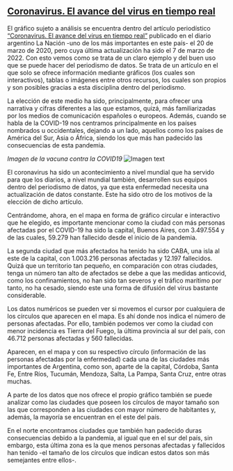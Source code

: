 ## <a href="https://www.lanacion.com.ar/el-mundo/coronavirus-asi-es-avance-del-virus-se-nid2328201/">Coronavirus. El avance del virus en tiempo real</a>

El gráfico sujeto a análisis se encuentra dentro del artículo periodístico <a href="https://www.lanacion.com.ar/el-mundo/coronavirus-asi-es-avance-del-virus-se-nid2328201/">“Coronavirus. El avance del virus en tiempo real”</a> publicado en el diario argentino La Nación -uno de los más importantes en este país- el 20 de marzo de 2020, pero cuya última actualización ha sido el 7 de marzo de 2022. Con esto vemos como se trata de un claro ejemplo y del buen uso que se puede hacer del periodismo de datos. Se trata de un artículo en el que solo se ofrece información mediante gráficos (los cuales son interactivos), tablas o imágenes entre otros recursos, los cuales son propios y son posibles gracias a esta disciplina dentro del periodismo.  

La elección de este medio ha sido, principalmente, para ofrecer una narrativa y cifras diferentes a las que estamos, quizá, más familiarizadas por los medios de comunicación españoles o europeos. Además, cuando se habla de la COVID-19 nos centramos principalmente en los países nombrados u occidentales, dejando a un lado, aquellos como los países de América del Sur, Asia o África, siendo los que más han padecido las consecuencias de esta pandemia. 

*Imagen de la vacuna contra la COVID19*
![Imagen text](https://github.com/IreneMira/Repositorio-IreneMira/blob/main/vacuna.png) 

El coronavirus ha sido un acontecimiento a nivel mundial que ha servido para que los diarios, a nivel mundial también, desarrollen sus equipos dentro del periodismo de datos, ya que esta enfermedad necesita una actualización de datos constante. Este ha sido otro de los motivos de la elección de dicho artículo. 

Centrándome, ahora, en el mapa en forma de gráfico circular e interactivo que he elegido, es importante mencionar como la ciudad con más personas afectadas por el COVID-19 ha sido la capital, Buenos Aires, con 3.497.554 y de las cuales, 59.279 han fallecido desde el inicio de la pandemia. 

La segunda ciudad que más afectados ha tenido ha sido CABA, una isla al este de la capital, con 1.003.216 personas afectadas y 12.197 fallecidos. Quizá que un territorio tan pequeño, en comparación con otras ciudades, tenga un número tan alto de afectados se debe a que las medidas anticovid, como los confinamientos, no han sido tan severos y el tráfico marítimo por tanto, no ha cesado, siendo este una forma de difusión del virus bastante considerable. 

Los datos numéricos se pueden ver si movemos el cursor por cualquiera de los círculos que aparecen en el mapa. Es ahí donde nos indica el número de personas afectadas. Por ello, también podemos ver como la ciudad con menor incidencia es Tierra del Fuego, la última provincia al sur del país, con 46.712 personas afectadas y 560 fallecidas. 

Aparecen, en el mapa y con su respectivo círculo (información de las personas afectadas por la enfermedad) cada una de las ciudades más importantes de Argentina, como son, aparte de la capital, Córdoba, Santa Fe, Entre Ríos, Tucumán, Mendoza, Salta, La Pampa, Santa Cruz, entre otras muchas. 

A parte de los datos que nos ofrece el propio gráfico también se puede analizar como las ciudades que poseen los círculos de mayor tamaño son las que corresponden a las ciudades con mayor número de habitantes y, además, la mayoría se encuentran en el este del país.

En el norte encontramos ciudades que también han padecido duras consecuencias debido a la pandemia, al igual que en el sur del país, sin embargo, esta última zona es la que menos personas afectadas y fallecidos han tenido -el tamaño de los círculos que indican estos datos son más semejantes entre ellos-. 


